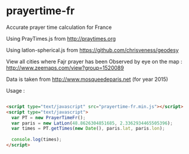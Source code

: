 # prayertime-fr
Accurate prayer time calculation for France

Using PrayTimes.js from http://praytimes.org

Using latlon-spherical.js from https://github.com/chrisveness/geodesy

View all cities where Fajr prayer has been Observed by eye on the map : http://www.zeemaps.com/view?group=1520089

Data is taken from http://www.mosqueedeparis.net (for year 2015)

Usage :
```html

<script type="text/javascript" src="prayertime-fr.min.js"></script>
<script type="text/javascript">
  var PT = new PrayerTimeFr();
  var paris = new LatLon(48.8626304851685, 2.3362934465505396);
  var times = PT.getTimes(new Date(), paris.lat, paris.lon);
  
  console.log(times);
</script>

```
